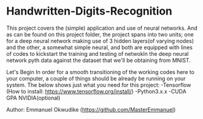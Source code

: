 # Handwritten-Digits-Recognition

This project covers the (simple) application and use of neural networks. And as can be found on this project folder, the project spans into two units; one for a deep neural network making use of 3 hidden layers(of varying nodes) and the other, a somewhat simple neural, and both are equipped with lines of codes to kickstart the training and testing of netwokIn the deep neural network pyth data against the dataset that we'll be obtaining from MNIST.



Let's Begin
In order for a smooth transitioning of the working codes here to your computer, a couple of things should be already be running on your system. The below shows just what you need for this project:
-Tensorflow (How to install: https://www.tensorflow.org/install/)
-Python3.x.x
-CUDA GPA NVIDIA(optional)


Author: Emmanuel Okwudike (https://github.com/MasterEmmanuel)
